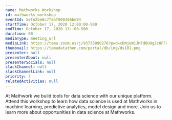 ```yaml
---
name: Mathworks Workshop
id: mathworks_workshop
eventId: 5efe2be0c7febf000306be94
startTime: October 17, 2020 12:00:00-500
endTime: October 17, 2020 13::00-500
duration: 60
mediaType: meeting_url
mediaLink: https://tamu.zoom.us/j/93733090278?pwd=cDNjeW1JMFd6UHg2c0FFUDczSVBQZz09
thumbnail: https://tamudatathon.com/portal/db/img/ds101.png
presenter: null
presenterAbout: null
presenterSocials: null
slackChannel: null
slackChannelLink: null
priority: 7
relatedActivities: null
---
```


At Mathwork we build tools for data science with our unique platform. Attend this workshop to learn how data science is used at Mathworks in machine learning, predictive analytics, model design and more. Join us to learn more about opportunities in data science at Mathworks.
